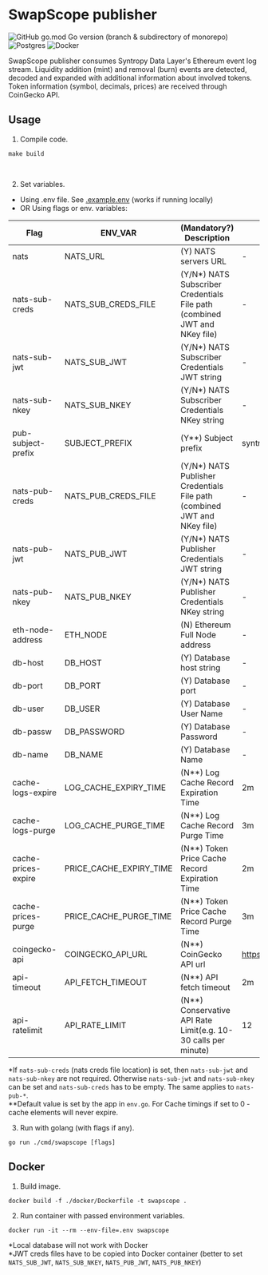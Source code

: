 # SwapScope publisher
![GitHub go.mod Go version (branch & subdirectory of monorepo)](https://img.shields.io/github/go-mod/go-version/SyntropyNet/swapscope/main?filename=publisher%2Fgo.mod)
![Postgres](https://img.shields.io/badge/postgres-%23316192.svg?style=for-the-badge&logo=postgresql&logoColor=white)
![Docker](https://img.shields.io/badge/docker-%230db7ed.svg?style=for-the-badge&logo=docker&logoColor=white)

SwapScope publisher consumes Syntropy Data Layer's Ethereum event log stream. Liquidity addition (mint) and removal (burn) events are detected, decoded and expanded with additional information about involved tokens. Token information (symbol, decimals, prices) are received through CoinGecko API.
 
## Usage

1. Compile code.
```
make build
```
</br>

2. Set variables.</br>
* Using .env file. See [.example.env](https://github.com/SyntropyNet/swapscope/blob/main/publisher/.example.env) (works if running locally)</br>
* OR Using flags or env. variables:

| Flag                 |ENV_VAR                  | (Mandatory?) Description                                                  | Default value                    |
| -------------------- | ----------------------- | ------------------------------------------------------------------------- |--------------------------------- |
| nats                 | NATS_URL                | (Y) NATS servers URL                                                      | -                                |
| nats-sub-creds       | NATS_SUB_CREDS_FILE     | (Y/N*) NATS Subscriber Credentials File path (combined JWT and NKey file) | -                                |
| nats-sub-jwt         | NATS_SUB_JWT            | (Y/N*) NATS Subscriber Credentials JWT string                             | -                                |
| nats-sub-nkey        | NATS_SUB_NKEY           | (Y/N*) NATS Subscriber Credentials NKey string                            | -                                |
| pub-subject-prefix   | SUBJECT_PREFIX          | (Y**) Subject prefix                                                      | syntropy.analytics               |
| nats-pub-creds       | NATS_PUB_CREDS_FILE     | (Y/N*) NATS Publisher Credentials File path (combined JWT and NKey file)  | -                                |
| nats-pub-jwt         | NATS_PUB_JWT            | (Y/N*) NATS Publisher Credentials JWT string                              | -                                |
| nats-pub-nkey        | NATS_PUB_NKEY           | (Y/N*) NATS Publisher Credentials NKey string                             | -                                |
| eth-node-address     | ETH_NODE                | (N) Ethereum Full Node address                                            | -                                |
| db-host              | DB_HOST                 | (Y) Database host string                                                  | -                                |
| db-port              | DB_PORT                 | (Y) Database port                                                         | -                                |
| db-user              | DB_USER                 | (Y) Database User Name                                                    | -                                |
| db-passw             | DB_PASSWORD             | (Y) Database Password                                                     | -                                |
| db-name              | DB_NAME                 | (Y) Database Name                                                         | -                                |
| cache-logs-expire    | LOG_CACHE_EXPIRY_TIME   | (N**) Log Cache Record Expiration Time                                    | 2m                               |
| cache-logs-purge     | LOG_CACHE_PURGE_TIME    | (N**) Log Cache Record Purge Time                                         | 3m                               |
| cache-prices-expire  | PRICE_CACHE_EXPIRY_TIME | (N**) Token Price Cache Record Expiration Time                            | 2m                               |
| cache-prices-purge   | PRICE_CACHE_PURGE_TIME  | (N**) Token Price Cache Record Purge Time                                 | 3m                               |
| coingecko-api        | COINGECKO_API_URL       | (N**) CoinGecko API url                                                   | https://api.coingecko.com/api/v3 |
| api-timeout          | API_FETCH_TIMEOUT       | (N**) API fetch timeout                                                   | 2m                               |
| api-ratelimit        | API_RATE_LIMIT          | (N**) Conservative API Rate Limit(e.g. 10-30 calls per minute)            | 12                               |

*If `nats-sub-creds` (nats creds file location) is set, then `nats-sub-jwt` and `nats-sub-nkey` are not required. Otherwise `nats-sub-jwt` and `nats-sub-nkey` can be set and `nats-sub-creds` has to be empty. The same applies to `nats-pub-*`.</br>
**Default value is set by the app in `env.go`. For Cache timings if set to 0 - cache elements will never expire.
</br>

3. Run with golang (with flags if any).
```
go run ./cmd/swapscope [flags]
```

## Docker

1. Build image.
```
docker build -f ./docker/Dockerfile -t swapscope .
```

2. Run container with passed environment variables.
```
docker run -it --rm --env-file=.env swapscope
```
*Local database will not work with Docker</br>
*JWT creds files have to be copied into Docker container (better to set `NATS_SUB_JWT`, `NATS_SUB_NKEY`, `NATS_PUB_JWT`, `NATS_PUB_NKEY`)
